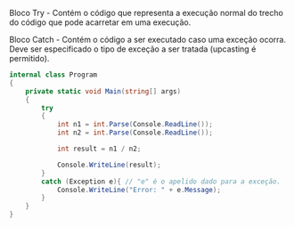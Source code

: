 Bloco Try - Contém o código que representa a execução normal do trecho do código que pode acarretar em uma execução.

Bloco Catch - Contém o código a ser executado caso uma exceção ocorra. Deve ser especificado o tipo de exceção a ser tratada (upcasting é permitido).

````c#
internal class Program
{
    private static void Main(string[] args)
    {
        try
        {
            int n1 = int.Parse(Console.ReadLine());
            int n2 = int.Parse(Console.ReadLine());

            int result = n1 / n2;

            Console.WriteLine(result);
        }
        catch (Exception e){ // "e" é o apelido dado para a exceção.
            Console.WriteLine("Error: " + e.Message);
        }
    }
}
````